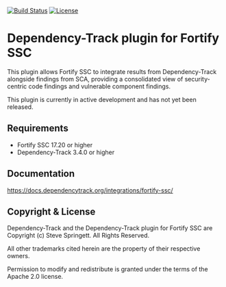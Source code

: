 [![Build Status](https://github.com/DependencyTrack/fortify-ssc-plugin/workflows/Maven%20CI/badge.svg)](https://github.com/DependencyTrack/fortify-ssc-plugin/actions?workflow=Maven+CI)
[![License](https://img.shields.io/badge/license-Apache%202.0-brightgreen.svg)][License]

Dependency-Track plugin for Fortify SSC
=========

This plugin allows Fortify SSC to integrate results from Dependency-Track alongside 
findings from SCA, providing a consolidated view of security-centric code findings 
and vulnerable component findings.

This plugin is currently in active development and has not yet been released.

Requirements
-------------------

- Fortify SSC 17.20 or higher
- Dependency-Track 3.4.0 or higher

Documentation
-------------------
https://docs.dependencytrack.org/integrations/fortify-ssc/

Copyright & License
-------------------

Dependency-Track and the Dependency-Track plugin for Fortify SSC are Copyright (c) Steve Springett. All Rights Reserved.

All other trademarks cited herein are the property of their respective owners.

Permission to modify and redistribute is granted under the terms of the Apache 2.0 license.

  [license-image]: https://img.shields.io/badge/license-apache%20v2-brightgreen.svg
  [License]: https://github.com/DependencyTrack/fortify-ssc-plugin/blob/master/LICENSE
